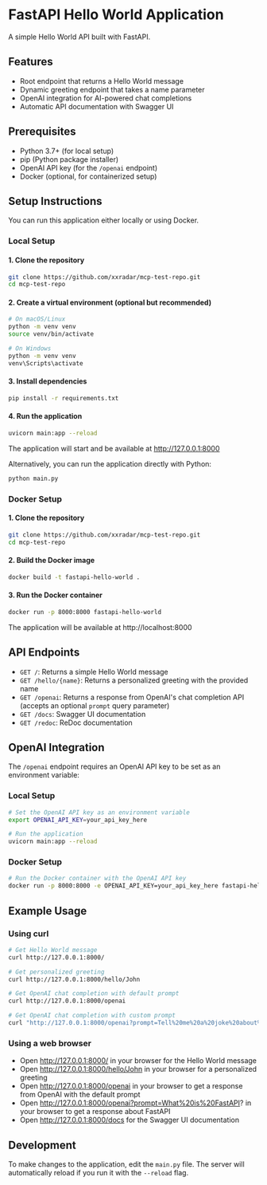 # FastAPI Hello World Application

A simple Hello World API built with FastAPI.

## Features

- Root endpoint that returns a Hello World message
- Dynamic greeting endpoint that takes a name parameter
- OpenAI integration for AI-powered chat completions
- Automatic API documentation with Swagger UI

## Prerequisites

- Python 3.7+ (for local setup)
- pip (Python package installer)
- OpenAI API key (for the `/openai` endpoint)
- Docker (optional, for containerized setup)

## Setup Instructions

You can run this application either locally or using Docker.

### Local Setup

#### 1. Clone the repository

```bash
git clone https://github.com/xxradar/mcp-test-repo.git
cd mcp-test-repo
```

#### 2. Create a virtual environment (optional but recommended)

```bash
# On macOS/Linux
python -m venv venv
source venv/bin/activate

# On Windows
python -m venv venv
venv\Scripts\activate
```

#### 3. Install dependencies

```bash
pip install -r requirements.txt
```

#### 4. Run the application

```bash
uvicorn main:app --reload
```

The application will start and be available at http://127.0.0.1:8000

Alternatively, you can run the application directly with Python:

```bash
python main.py
```

### Docker Setup

#### 1. Clone the repository

```bash
git clone https://github.com/xxradar/mcp-test-repo.git
cd mcp-test-repo
```

#### 2. Build the Docker image

```bash
docker build -t fastapi-hello-world .
```

#### 3. Run the Docker container

```bash
docker run -p 8000:8000 fastapi-hello-world
```

The application will be available at http://localhost:8000

## API Endpoints

- `GET /`: Returns a simple Hello World message
- `GET /hello/{name}`: Returns a personalized greeting with the provided name
- `GET /openai`: Returns a response from OpenAI's chat completion API (accepts an optional `prompt` query parameter)
- `GET /docs`: Swagger UI documentation
- `GET /redoc`: ReDoc documentation

## OpenAI Integration

The `/openai` endpoint requires an OpenAI API key to be set as an environment variable:

### Local Setup

```bash
# Set the OpenAI API key as an environment variable
export OPENAI_API_KEY=your_api_key_here

# Run the application
uvicorn main:app --reload
```

### Docker Setup

```bash
# Run the Docker container with the OpenAI API key
docker run -p 8000:8000 -e OPENAI_API_KEY=your_api_key_here fastapi-hello-world
```

## Example Usage

### Using curl

```bash
# Get Hello World message
curl http://127.0.0.1:8000/

# Get personalized greeting
curl http://127.0.0.1:8000/hello/John

# Get OpenAI chat completion with default prompt
curl http://127.0.0.1:8000/openai

# Get OpenAI chat completion with custom prompt
curl "http://127.0.0.1:8000/openai?prompt=Tell%20me%20a%20joke%20about%20programming"
```

### Using a web browser

- Open http://127.0.0.1:8000/ in your browser for the Hello World message
- Open http://127.0.0.1:8000/hello/John in your browser for a personalized greeting
- Open http://127.0.0.1:8000/openai in your browser to get a response from OpenAI with the default prompt
- Open http://127.0.0.1:8000/openai?prompt=What%20is%20FastAPI? in your browser to get a response about FastAPI
- Open http://127.0.0.1:8000/docs for the Swagger UI documentation

## Development

To make changes to the application, edit the `main.py` file. The server will automatically reload if you run it with the `--reload` flag.
